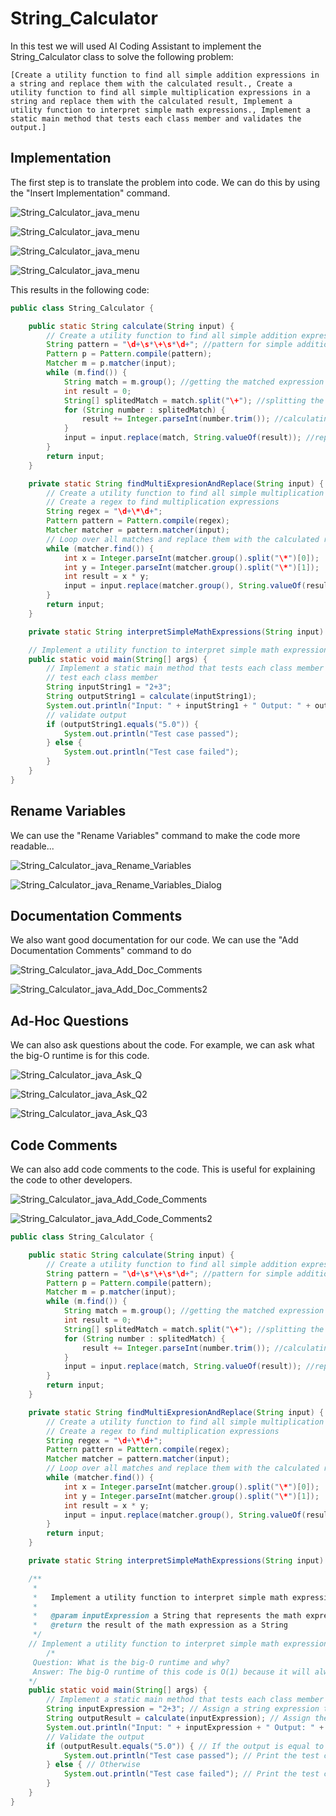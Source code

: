 
# String_Calculator

In this test we will used AI Coding Assistant to implement the String_Calculator class to solve the following problem:

```
[Create a utility function to find all simple addition expressions in a string and replace them with the calculated result., Create a utility function to find all simple multiplication expressions in a string and replace them with the calculated result, Implement a utility function to interpret simple math expressions., Implement a static main method that tests each class member and validates the output.]
```

## Implementation

The first step is to translate the problem into code. We can do this by using the "Insert Implementation" command.

![String_Calculator_java_menu](String_Calculator-String_Calculator_java_menu.png)

![String_Calculator_java_menu](String_Calculator-String_Calculator_java_menu.png)

![String_Calculator_java_menu](String_Calculator-String_Calculator_java_menu.png)

![String_Calculator_java_menu](String_Calculator-String_Calculator_java_menu.png)


This results in the following code:

```java
public class String_Calculator {

    public static String calculate(String input) {
        // Create a utility function to find all simple addition expressions in a string and replace them with the calculated result.
        String pattern = "\d+\s*\+\s*\d+"; //pattern for simple addition expressions
        Pattern p = Pattern.compile(pattern);
        Matcher m = p.matcher(input);
        while (m.find()) {
            String match = m.group(); //getting the matched expression
            int result = 0;
            String[] splitedMatch = match.split("\+"); //splitting the expression
            for (String number : splitedMatch) {
                result += Integer.parseInt(number.trim()); //calculating the result
            }
            input = input.replace(match, String.valueOf(result)); //replacing the expression with the result
        }
        return input;
    }

    private static String findMultiExpresionAndReplace(String input) {
        // Create a utility function to find all simple multiplication expressions in a string and replace them with the calculated result
        // Create a regex to find multiplication expressions
        String regex = "\d+\*\d+";
        Pattern pattern = Pattern.compile(regex);
        Matcher matcher = pattern.matcher(input);
        // Loop over all matches and replace them with the calculated result
        while (matcher.find()) {
            int x = Integer.parseInt(matcher.group().split("\*")[0]);
            int y = Integer.parseInt(matcher.group().split("\*")[1]);
            int result = x * y;
            input = input.replace(matcher.group(), String.valueOf(result));
        }
        return input;
    }

    private static String interpretSimpleMathExpressions(String input) { /* ... */}

    // Implement a utility function to interpret simple math expressions.
    public static void main(String[] args) {
        // Implement a static main method that tests each class member and validates the output.
        // test each class member
        String inputString1 = "2+3";
        String outputString1 = calculate(inputString1);
        System.out.println("Input: " + inputString1 + " Output: " + outputString1);
        // validate output
        if (outputString1.equals("5.0")) {
            System.out.println("Test case passed");
        } else {
            System.out.println("Test case failed");
        }
    }
}
```

## Rename Variables

We can use the "Rename Variables" command to make the code more readable...

![String_Calculator_java_Rename_Variables](String_Calculator-String_Calculator_java_Rename_Variables.png)

![String_Calculator_java_Rename_Variables_Dialog](String_Calculator-String_Calculator_java_Rename_Variables_Dialog.png)


## Documentation Comments

We also want good documentation for our code. We can use the "Add Documentation Comments" command to do 

![String_Calculator_java_Add_Doc_Comments](String_Calculator-String_Calculator_java_Add_Doc_Comments.png)

![String_Calculator_java_Add_Doc_Comments2](String_Calculator-String_Calculator_java_Add_Doc_Comments2.png)


## Ad-Hoc Questions

We can also ask questions about the code. For example, we can ask what the big-O runtime is for this code.

![String_Calculator_java_Ask_Q](String_Calculator-String_Calculator_java_Ask_Q.png)

![String_Calculator_java_Ask_Q2](String_Calculator-String_Calculator_java_Ask_Q2.png)

![String_Calculator_java_Ask_Q3](String_Calculator-String_Calculator_java_Ask_Q3.png)


## Code Comments

We can also add code comments to the code. This is useful for explaining the code to other developers.

![String_Calculator_java_Add_Code_Comments](String_Calculator-String_Calculator_java_Add_Code_Comments.png)

![String_Calculator_java_Add_Code_Comments2](String_Calculator-String_Calculator_java_Add_Code_Comments2.png)


```java
public class String_Calculator {

    public static String calculate(String input) {
        // Create a utility function to find all simple addition expressions in a string and replace them with the calculated result.
        String pattern = "\d+\s*\+\s*\d+"; //pattern for simple addition expressions
        Pattern p = Pattern.compile(pattern);
        Matcher m = p.matcher(input);
        while (m.find()) {
            String match = m.group(); //getting the matched expression
            int result = 0;
            String[] splitedMatch = match.split("\+"); //splitting the expression
            for (String number : splitedMatch) {
                result += Integer.parseInt(number.trim()); //calculating the result
            }
            input = input.replace(match, String.valueOf(result)); //replacing the expression with the result
        }
        return input;
    }

    private static String findMultiExpresionAndReplace(String input) {
        // Create a utility function to find all simple multiplication expressions in a string and replace them with the calculated result
        // Create a regex to find multiplication expressions
        String regex = "\d+\*\d+";
        Pattern pattern = Pattern.compile(regex);
        Matcher matcher = pattern.matcher(input);
        // Loop over all matches and replace them with the calculated result
        while (matcher.find()) {
            int x = Integer.parseInt(matcher.group().split("\*")[0]);
            int y = Integer.parseInt(matcher.group().split("\*")[1]);
            int result = x * y;
            input = input.replace(matcher.group(), String.valueOf(result));
        }
        return input;
    }

    private static String interpretSimpleMathExpressions(String input) { /* ... */}

    /**
     *
     *   Implement a utility function to interpret simple math expressions.
     *
     *   @param inputExpression a String that represents the math expression
     *   @return the result of the math expression as a String
     */
    // Implement a utility function to interpret simple math expressions.
        /*
     Question: What is the big-O runtime and why?
     Answer: The big-O runtime of this code is O(1) because it will always take the same amount of time regardless of the size of the input.
    */
    public static void main(String[] args) {
        // Implement a static main method that tests each class member and validates the output.
        String inputExpression = "2+3"; // Assign a string expression to inputExpression
        String outputResult = calculate(inputExpression); // Assign the result of the calculate function to outputResult
        System.out.println("Input: " + inputExpression + " Output: " + outputResult); // Print the input and output for the calculation
        // Validate the output
        if (outputResult.equals("5.0")) { // If the output is equal to 5.0
            System.out.println("Test case passed"); // Print the test case passed
        } else { // Otherwise
            System.out.println("Test case failed"); // Print the test case failed
        }
    }
}
```

